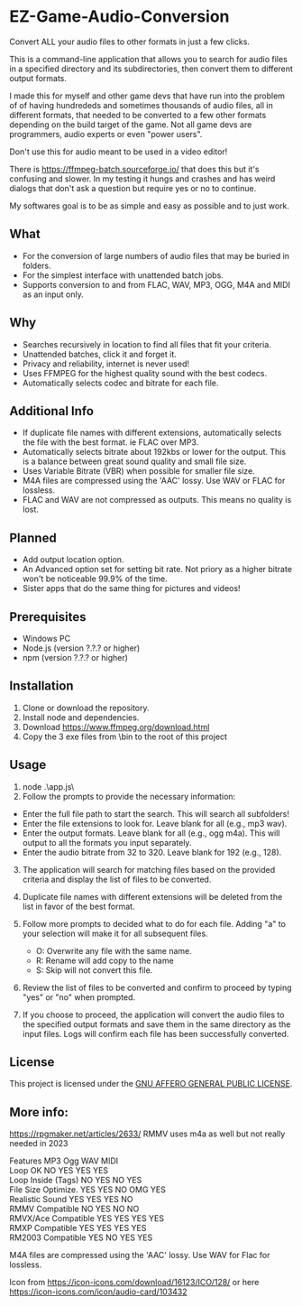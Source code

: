 # EZ-Game-Audio-Conversion

Convert ALL your audio files to other formats in just a few clicks.  

This is a command-line application that allows you to search for audio files in a specified directory and its subdirectories, then convert them to different output formats.  

I made this for myself and other game devs that have run into the problem of of having hundrededs and sometimes thousands of audio files, all in different formats, that needed to be converted to a few other formats depending on the build target of the game. Not all game devs are programmers, audio experts or even "power users".  

Don't use this for audio meant to be used in a video editor!  

There is https://ffmpeg-batch.sourceforge.io/ that does this but it's confusing and slower. In my testing it hungs and crashes and has weird dialogs that don't ask a question but require yes or no to continue.  

My softwares goal is to be as simple and easy as possible and to just work.  

## What

- For the conversion of large numbers of audio files that may be buried in folders.
- For the simplest interface with unattended batch jobs.
- Supports conversion to and from FLAC, WAV, MP3, OGG, M4A and MIDI as an input only.

## Why

- Searches recursively in location to find all files that fit your criteria.
- Unattended batches, click it and forget it.
- Privacy and reliability, internet is never used!
- Uses FFMPEG for the highest quality sound with the best codecs.
- Automatically selects codec and bitrate for each file.

## Additional Info

- If duplicate file names with different extensions, automatically selects the file with the best format. ie FLAC over MP3.
- Automatically selects bitrate about 192kbs or lower for the output. This is a balance between great sound quality and small file size.
- Uses Variable Bitrate (VBR) when possible for smaller file size.
- M4A files are compressed using the 'AAC' lossy. Use WAV or FLAC for lossless.
- FLAC and WAV are not compressed as outputs. This means no quality is lost.

## Planned

- Add output location option.
- An Advanced option set for setting bit rate. Not priory as a higher bitrate won't be noticeable 99.9% of the time.
- Sister apps that do the same thing for pictures and videos!

## Prerequisites

- Windows PC
- Node.js (version ?.?.? or higher)
- npm (version ?.?.? or higher)

## Installation

1. Clone or download the repository.
2. Install node and dependencies.
3. Download https://www.ffmpeg.org/download.html
4. Copy the 3 exe files from \bin to the root of this project

## Usage

1. node .\app.js\
2. Follow the prompts to provide the necessary information:

- Enter the full file path to start the search. This will search all subfolders!
- Enter the file extensions to look for. Leave blank for all (e.g., mp3 wav).
- Enter the output formats. Leave blank for all (e.g., ogg m4a). This will output to all the formats you input separately. 
- Enter the audio bitrate from 32 to 320. Leave blank for 192 (e.g., 128).

3. The application will search for matching files based on the provided criteria and display the list of files to be converted.
5. Duplicate file names with different extensions will be deleted from the list in favor of the best format.

6. Follow more prompts to decided what to do for each file. Adding "a" to your selection will make it for all subsequent files.
   - O: Overwrite any file with the same name.
   - R: Rename will add copy to the name
   - S: Skip will not convert this file.
   
7. Review the list of files to be converted and confirm to proceed by typing "yes" or "no" when prompted.

8. If you choose to proceed, the application will convert the audio files to the specified output formats and save them in the same directory as the input files.
   Logs will confirm each file has been successfully converted.

## License

This project is licensed under the [GNU AFFERO GENERAL PUBLIC LICENSE](https://www.gnu.org/licenses/agpl-3.0.txt).

## More info:

https://rpgmaker.net/articles/2633/
RMMV uses m4a as well but not really needed in 2023

Features	            MP3	Ogg	WAV	MIDI  
Loop OK	            NO	   YES	YES	YES  
Loop Inside (Tags)	NO	   YES	NO	   YES  
File Size Optimize.	YES	YES	NO	   OMG YES  
Realistic Sound	   YES	YES	YES	NO  
RMMV Compatible	   NO	   YES	NO	   NO  
RMVX/Ace Compatible	YES	YES	YES	YES  
RMXP Compatible	   YES	YES	YES	YES  
RM2003 Compatible	   YES	NO	   YES	YES  

M4A files are compressed using the 'AAC' lossy.
Use WAV for Flac for lossless.


Icon from https://icon-icons.com/download/16123/ICO/128/
or here https://icon-icons.com/icon/audio-card/103432